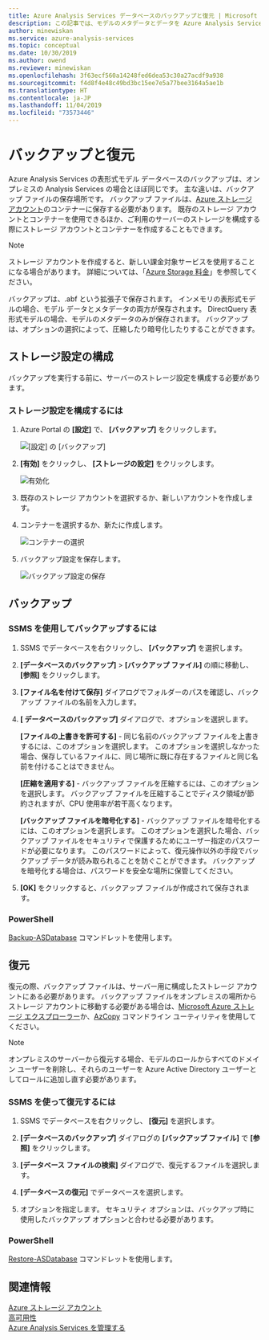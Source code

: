 ```yaml
---
title: Azure Analysis Services データベースのバックアップと復元 | Microsoft Docs
description: この記事では、モデルのメタデータとデータを Azure Analysis Services データベースからバックアップおよび復元する方法について説明します。
author: minewiskan
ms.service: azure-analysis-services
ms.topic: conceptual
ms.date: 10/30/2019
ms.author: owend
ms.reviewer: minewiskan
ms.openlocfilehash: 3f63ecf560a14248fed6dea53c30a27acdf9a938
ms.sourcegitcommit: f4d8f4e48c49bd3bc15ee7e5a77bee3164a5ae1b
ms.translationtype: HT
ms.contentlocale: ja-JP
ms.lasthandoff: 11/04/2019
ms.locfileid: "73573446"
---
```

# <a name="backup-and-restore"></a>バックアップと復元

Azure Analysis Services の表形式モデル データベースのバックアップは、オンプレミスの Analysis Services の場合とほぼ同じです。 主な違いは、バックアップ ファイルの保存場所です。 バックアップ ファイルは、[Azure ストレージ アカウント](../storage/common/storage-create-storage-account.md)のコンテナーに保存する必要があります。 既存のストレージ アカウントとコンテナーを使用できるほか、ご利用のサーバーのストレージを構成する際にストレージ アカウントとコンテナーを作成することもできます。

> [!NOTE]
> ストレージ アカウントを作成すると、新しい課金対象サービスを使用することになる場合があります。 詳細については、「[Azure Storage 料金](https://azure.microsoft.com/pricing/details/storage/blobs/)」を参照してください。
> 
> 

バックアップは、.abf という拡張子で保存されます。 インメモリの表形式モデルの場合、モデル データとメタデータの両方が保存されます。 DirectQuery 表形式モデルの場合、モデルのメタデータのみが保存されます。 バックアップは、オプションの選択によって、圧縮したり暗号化したりすることができます。


## <a name="configure-storage-settings"></a>ストレージ設定の構成
バックアップを実行する前に、サーバーのストレージ設定を構成する必要があります。


### <a name="to-configure-storage-settings"></a>ストレージ設定を構成するには
1.  Azure Portal の **[設定]** で、 **[バックアップ]** をクリックします。

    ![[設定] の [バックアップ]](./media/analysis-services-backup/aas-backup-backups.png)

2.  **[有効]** をクリックし、 **[ストレージの設定]** をクリックします。

    ![有効化](./media/analysis-services-backup/aas-backup-enable.png)

3. 既存のストレージ アカウントを選択するか、新しいアカウントを作成します。

4. コンテナーを選択するか、新たに作成します。

    ![コンテナーの選択](./media/analysis-services-backup/aas-backup-container.png)

5. バックアップ設定を保存します。

    ![バックアップ設定の保存](./media/analysis-services-backup/aas-backup-save.png)

## <a name="backup"></a>バックアップ

### <a name="to-backup-by-using-ssms"></a>SSMS を使用してバックアップするには

1. SSMS でデータベースを右クリックし、 **[バックアップ]** を選択します。

2. **[データベースのバックアップ]**  >  **[バックアップ ファイル]** の順に移動し、 **[参照]** をクリックします。

3. **[ファイル名を付けて保存]** ダイアログでフォルダーのパスを確認し、バックアップ ファイルの名前を入力します。 

4. **[ データベースのバックアップ]** ダイアログで、オプションを選択します。

    **[ファイルの上書きを許可する]** - 同じ名前のバックアップ ファイルを上書きするには、このオプションを選択します。 このオプションを選択しなかった場合、保存しているファイルに、同じ場所に既に存在するファイルと同じ名前を付けることはできません。

    **[圧縮を適用する]** - バックアップ ファイルを圧縮するには、このオプションを選択します。 バックアップ ファイルを圧縮することでディスク領域が節約されますが、CPU 使用率が若干高くなります。 

    **[バックアップ ファイルを暗号化する]** - バックアップ ファイルを暗号化するには、このオプションを選択します。 このオプションを選択した場合、バックアップ ファイルをセキュリティで保護するためにユーザー指定のパスワードが必要になります。 このパスワードによって、復元操作以外の手段でバックアップ データが読み取られることを防ぐことができます。 バックアップを暗号化する場合は、パスワードを安全な場所に保管してください。

5. **[OK]** をクリックすると、バックアップ ファイルが作成されて保存されます。


### <a name="powershell"></a>PowerShell
[Backup-ASDatabase](https://docs.microsoft.com/powershell/module/sqlserver/backup-asdatabase) コマンドレットを使用します。

## <a name="restore"></a>復元
復元の際、バックアップ ファイルは、サーバー用に構成したストレージ アカウントにある必要があります。 バックアップ ファイルをオンプレミスの場所からストレージ アカウントに移動する必要がある場合は、[Microsoft Azure ストレージ エクスプローラー](https://docs.microsoft.com/azure/vs-azure-tools-storage-manage-with-storage-explorer)か、[AzCopy](../storage/common/storage-use-azcopy.md) コマンドライン ユーティリティを使用してください。 



> [!NOTE]
> オンプレミスのサーバーから復元する場合、モデルのロールからすべてのドメイン ユーザーを削除し、それらのユーザーを Azure Active Directory ユーザーとしてロールに追加し直す必要があります。
> 
> 

### <a name="to-restore-by-using-ssms"></a>SSMS を使って復元するには

1. SSMS でデータベースを右クリックし、 **[復元]** を選択します。

2. **[データベースのバックアップ]** ダイアログの **[バックアップ ファイル]** で **[参照]** をクリックします。

3. **[データベース ファイルの検索]** ダイアログで、復元するファイルを選択します。

4. **[データベースの復元]** でデータベースを選択します。

5. オプションを指定します。 セキュリティ オプションは、バックアップ時に使用したバックアップ オプションと合わせる必要があります。


### <a name="powershell"></a>PowerShell

[Restore-ASDatabase](https://docs.microsoft.com/powershell/module/sqlserver/restore-asdatabase) コマンドレットを使用します。


## <a name="related-information"></a>関連情報

[Azure ストレージ アカウント](../storage/common/storage-create-storage-account.md)  
[高可用性](analysis-services-bcdr.md)     
[Azure Analysis Services を管理する](analysis-services-manage.md)
